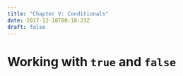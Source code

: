 ```yaml
---
title: "Chapter V: Conditionals"
date: 2017-12-18T00:18:23Z
draft: false
---
```


# Working with `true` and `false`

